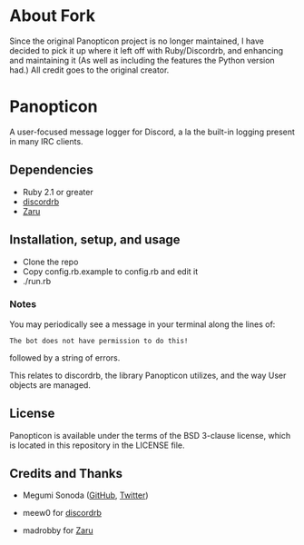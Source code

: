 # About Fork

Since the original Panopticon project is no longer maintained, I have decided to pick it up where it left off with Ruby/Discordrb, and enhancing and maintaining it (As well as including the features the Python version had.)
All credit goes to the original creator.

# Panopticon

A user-focused message logger for Discord, a la the built-in logging present in many IRC clients.

## Dependencies

* Ruby 2.1 or greater
* [discordrb](https://github.com/meew0/discordrb)
* [Zaru](https://github.com/madrobby/zaru)

## Installation, setup, and usage

* Clone the repo
* Copy config.rb.example to config.rb and edit it
* ./run.rb

### Notes

You may periodically see a message in your terminal along the lines of:

`The bot does not have permission to do this!`

followed by a string of errors.

This relates to discordrb, the library Panopticon utilizes, and the way User objects are managed.

## License
Panopticon is available under the terms of the BSD 3-clause license, which is located in this repository in the LICENSE file.

## Credits and Thanks
* Megumi Sonoda ([GitHub](https://github.com/megumisonoda), [Twitter](https://twitter.com/dreamyspell))


* meew0 for [discordrb](https://github.com/meew0/discordrb)
* madrobby for [Zaru](https://github.com/madrobby/zaru)

